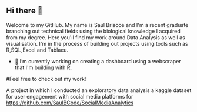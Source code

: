 ## Hi there 👋

Welcome to my GitHub. My name is Saul Briscoe and I'm a recent graduate branching out technical fields using the biological knowledge I acquired from my degree. Here you'll find my work around Data Analysis as well as visualisation. I'm in the process of building out projects using tools such as R,SQL,Excel and Tablaeu. 

- 🔭 I’m currently working on creating a dashboard using a webscraper that I'm building with R.

#Feel free to check out my work!

A project in which I conducted an exploratory data analysis a kaggle dataset for user engagement with social media platforms for https://github.com/SaulBCode/SocialMediaAnalytics





<!--
**SaulBCode/SaulBCode** is a ✨ _special_ ✨ repository because its `README.md` (this file) appears on your GitHub profile.

Here are some ideas to get you started:

- 🔭 I’m currently working on ...
- 🌱 I’m currently learning ...
- 👯 I’m looking to collaborate on ...
- 🤔 I’m looking for help with ...
- 💬 Ask me about ...
- 📫 How to reach me: ...
- 😄 Pronouns: ...
- ⚡ Fun fact: ...
-->
